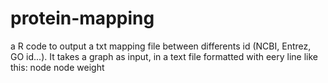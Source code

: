 # protein-mapping
a R code to output a txt mapping file between differents id (NCBI, Entrez, GO id...).
It takes a graph as input, in a text file formatted with eery line like this:
node  node  weight

